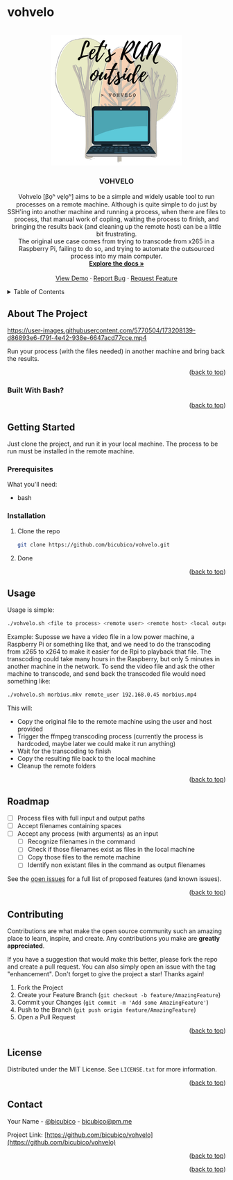 # vohvelo
<div id="top"></div>

<!-- PROJECT LOGO -->
<br />
<div align="center">
  <a href="https://github.com/bicubico/vohvelo">
    <img src="images/vohvelo-logo.png" alt="Logo" width="300" height="300">
  </a>

<h3 align="center">VOHVELO</h3>

  <p align="center">
    Vohvelo [βo̞ʰ ve̞lo̞ʰ] aims to be a simple and widely usable tool to run processes on a remote machine. Although is quite simple to do just by SSH'ing into another machine and running a process, when there are files to process, that manual work of copiing, waiting the process to finish, and bringing the results back (and cleaning up the remote host) can be a little bit frustrating.
    <br />
    The original use case comes from trying to transcode from x265 in a Raspberry Pi, failing to do so, and trying to automate the outsourced process into my main computer.
    <br />
    <a href="https://github.com/bicubico/vohvelo"><strong>Explore the docs »</strong></a>
    <br />
    <br />
    <a href="https://github.com/bicubico/vohvelo">View Demo</a>
    ·
    <a href="https://github.com/bicubico/vohvelo/issues">Report Bug</a>
    ·
    <a href="https://github.com/bicubico/vohvelo/issues">Request Feature</a>
  </p>
</div>



<!-- TABLE OF CONTENTS -->
<details>
  <summary>Table of Contents</summary>
  <ol>
    <li>
      <a href="#about-the-project">About The Project</a>
      <ul>
        <li><a href="#built-with">Built With</a></li>
      </ul>
    </li>
    <li>
      <a href="#getting-started">Getting Started</a>
      <ul>
        <li><a href="#prerequisites">Prerequisites</a></li>
        <li><a href="#installation">Installation</a></li>
      </ul>
    </li>
    <li><a href="#usage">Usage</a></li>
    <li><a href="#roadmap">Roadmap</a></li>
    <li><a href="#contributing">Contributing</a></li>
    <li><a href="#license">License</a></li>
    <li><a href="#contact">Contact</a></li>
  </ol>
</details>



<!-- ABOUT THE PROJECT -->
## About The Project

https://user-images.githubusercontent.com/5770504/173208139-d86893e6-f79f-4e42-938e-6647acd77cce.mp4


Run your process (with the files needed) in another machine and bring back the results.

<p align="right">(<a href="#top">back to top</a>)</p>



### Built With Bash?

<p align="right">(<a href="#top">back to top</a>)</p>


<!-- GETTING STARTED -->
## Getting Started

Just clone the project, and run it in your local machine.
The process to be run must be installed in the remote machine.

### Prerequisites

What you'll need:
* bash

### Installation

1. Clone the repo
   ```sh
   git clone https://github.com/bicubico/vohvelo.git
   ```
2. Done

<p align="right">(<a href="#top">back to top</a>)</p>



<!-- USAGE EXAMPLES -->
## Usage

Usage is simple:
```sh
./vohvelo.sh <file to process> <remote user> <remote host> <local output filename>
```

Example:
Suposse we have a video file in a low power machine, a Raspberry Pi or something like that, and we need to do the transcoding from x265 to x264 to make it easier for de Rpi to playback that file.
The transcoding could take many hours in the Raspberry, but only 5 minutes in another machine in the network.
To send the video file and ask the other machine to transcode, and send back the transcoded file would need something like:
```sh
./vohvelo.sh morbius.mkv remote_user 192.168.0.45 morbius.mp4
```
This will:
* Copy the original file to the remote machine using the user and host provided
* Trigger the ffmpeg transcoding process (currently the process is hardcoded, maybe later we could make it run anything)
* Wait for the transcoding to finish
* Copy the resulting file back to the local machine
* Cleanup the remote folders

<p align="right">(<a href="#top">back to top</a>)</p>


<!-- ROADMAP -->
## Roadmap

- [ ] Process files with full input and output paths
- [ ] Accept filenames containing spaces
- [ ] Accept any process (with arguments) as an input
    - [ ] Recognize filenames in the command
    - [ ] Check if those filenames exist as files in the local machine
    - [ ] Copy those files to the remote machine
    - [ ] Identify non existant files in the command as output filenames

See the [open issues](https://github.com/github_username/repo_name/issues) for a full list of proposed features (and known issues).

<p align="right">(<a href="#top">back to top</a>)</p>



<!-- CONTRIBUTING -->
## Contributing

Contributions are what make the open source community such an amazing place to learn, inspire, and create. Any contributions you make are **greatly appreciated**.

If you have a suggestion that would make this better, please fork the repo and create a pull request. You can also simply open an issue with the tag "enhancement".
Don't forget to give the project a star! Thanks again!

1. Fork the Project
2. Create your Feature Branch (`git checkout -b feature/AmazingFeature`)
3. Commit your Changes (`git commit -m 'Add some AmazingFeature'`)
4. Push to the Branch (`git push origin feature/AmazingFeature`)
5. Open a Pull Request

<p align="right">(<a href="#top">back to top</a>)</p>



<!-- LICENSE -->
## License

Distributed under the MIT License. See `LICENSE.txt` for more information.

<p align="right">(<a href="#top">back to top</a>)</p>



<!-- CONTACT -->
## Contact

Your Name - [@bicubico](https://twitter.com/bicubico) - bicubico@pm.me

Project Link: [https://github.com/bicubico/vohvelo](https://github.com/bicubico/vohvelo)

<p align="right">(<a href="#top">back to top</a>)</p>


<p align="right">(<a href="#top">back to top</a>)</p>
